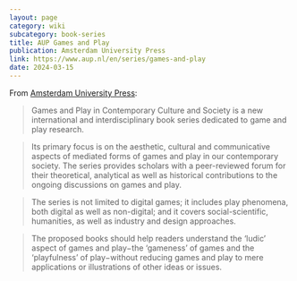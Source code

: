 ```yaml
---
layout: page
category: wiki
subcategory: book-series
title: AUP Games and Play
publication: Amsterdam University Press
link: https://www.aup.nl/en/series/games-and-play
date: 2024-03-15
---
```


From [Amsterdam University Press](https://www.aup.nl/en/series/games-and-play):

> Games and Play in Contemporary Culture and Society is a new international and interdisciplinary book series dedicated to game and play research.

> Its primary focus is on the aesthetic, cultural and communicative aspects of mediated forms of games and play in our contemporary society. The series provides scholars with a peer-reviewed forum for their theoretical, analytical as well as historical contributions to the ongoing discussions on games and play.

> The series is not limited to digital games; it includes play phenomena, both digital as well as non-digital; and it covers social-scientific, humanities, as well as industry and design approaches.

> The proposed books should help readers understand the ‘ludic’ aspect of games and play−the ‘gameness’ of games and the ‘playfulness’ of play−without reducing games and play to mere applications or illustrations of other ideas or issues.
